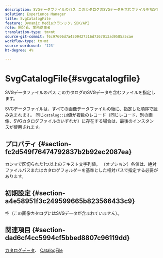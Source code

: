 ```yaml
---
description: SVGデータファイルのパス このカタログのSVGデータを含むファイルを指定します。
solution: Experience Manager
title: SvgCatalogFile
feature: Dynamic Mediaクラシック，SDK/API
role: 開発者、業務従事者
translation-type: tm+mt
source-git-commit: f6c97606d7a4209427316d7367013ad9585a5cae
workflow-type: tm+mt
source-wordcount: '123'
ht-degree: 4%

---
```



# SvgCatalogFile{#svgcatalogfile}

SVGデータファイルのパス このカタログのSVGデータを含むファイルを指定します。

SVGデータファイルは、すべての画像データファイルの後に、指定した順序で読み込まれます。 同じ`catalog::Id`値が複数のレコード（同じレコード、別の画像、SVGカタログファイルのいずれか）に存在する場合は、最後のインスタンスが使用されます。

## プロパティ {#section-fc2d549f76474792837b2b92ec2087ea}

カンマで区切られた1つ以上のテキスト文字列値。 （オプション）各値は、絶対ファイルパスまたはカタログフォルダーを基準とした相対パスで指定する必要があります。

## 初期設定 {#section-a4e58951f3c249599665b823566433c9}

空（この画像カタログにはSVGデータが含まれていません）。

## 関連項目 {#section-dad6cf4cc5994cf5bbed8807c96119dd}

[カタログデータ](../../../../../is-api/image-catalog/image-serving-api-ref/c-image-catalog-reference/c-overview/c-catalog-data-fields/c-catalog-data-fields.md#concept-b19581028ec44f98b9f5943624403d29)、 [CatalogFile](../../../../../is-api/image-catalog/image-serving-api-ref/c-image-catalog-reference/c-attributes-reference/r-catalogfile.md#reference-16498bb4cb33458697c1ab002ea8db79)
